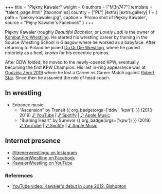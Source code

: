 +++
title = "Piękny Kawaler"
weight = 0
authors = ["M3n747"]
template = "talent_page.html"
[taxonomies]
country = ["PL"]
[extra]
[extra.gallery]
1 = { path = "piekny-kawaler.jpg", caption = 'Promo shot of Piękny Kawaler', source = "Pięny Kawaler's Facebook" }
+++

Piękny Kawaler (roughly _Beautiful Bachelor_, or _Lovely Lad_) is the owner of [Kombat Pro Wrestling](@/o/kpw.md).
He started his wrestling career by training in the Source Wrestling School in Glasgow where he worked as a babyface.
After returning to Poland he joined [Do Or Die Wrestling](@/o/ddw.md), where he gained notoriety as a heel, known for his eccentric promos.

After DDW folded, he moved to the newly-opened KPW, eventually becoming the first KPW Champion.
His last in-ring appearance was at [Godzina Zero 2019](@/e/kpw/2019-08-17-kpw-godzina-zero-2019.md) where he lost a Career vs Career Match against [Robert Star](@/w/robert-star.md).
Since then he assumed the role of head coach.

## In wrestling

* Entrance music:
  - "Ascension" by Transit {{ org_badge(orgs=['ddw', 'kpw']) }} (2013-2019)
 [♪&nbsp;YouTube](https://www.youtube.com/watch?v=FPoJb2Dp9C4) | 
 [♪&nbsp;Spotify](https://open.spotify.com/track/0HK20cyt3TdCpQ219Xe4Bl) | 
 [♪&nbsp;Apple Music](https://music.apple.com/pl/album/transit/1544190290?i=1544190291)
  - "Burning Heart" by Survivor {{ org_badge(orgs=['kpw']) }} (2019)
 [♪&nbsp;YouTube](https://www.youtube.com/watch?v=lYlkYkHkZxs) | 
 [♪&nbsp;Spotify](https://open.spotify.com/track/2avaSeKHI5l4sLruVfLdi2) | 
 [♪&nbsp;Apple Music](https://music.apple.com/pl/album/burning-heart/207443884?i=207444127)

## Internet presence

* [@trenerwrestlingu on Instagram](https://www.instagram.com/trenerwrestlingu/)
* [KawalerWrestling on Facebook](https://www.facebook.com/kawalerwrestling/)
* [KawalerWrestling on YouTube](https://www.youtube.com/user/kawalerwrestling)

### References

* [YouTube video: Kawaler's debut in June 2012, Bishopton](https://www.youtube.com/watch?v=Hw6T_xAz5SY)
